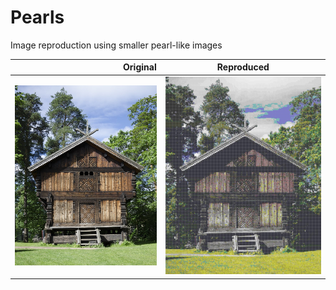# Pearls
Image reproduction using smaller pearl-like images

Original 				| Reproduced
-----------------------:|:--------------:
![](tests/test1.jpg)	| ![](tests/t1_out.jpg)
